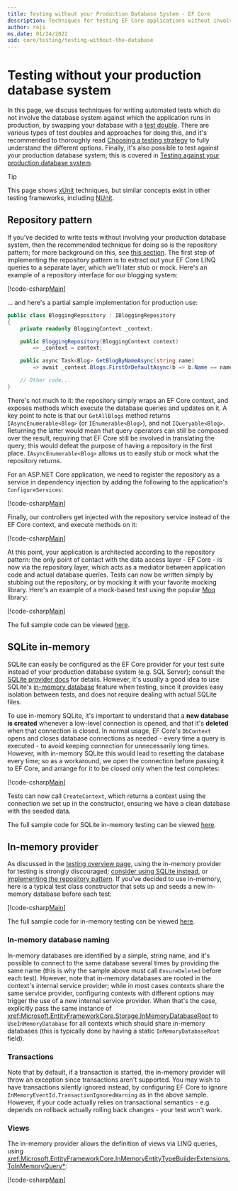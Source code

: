 ```yaml
---
title: Testing without your Production Database System - EF Core
description: Techniques for testing EF Core applications without involving  your production database system
author: roji
ms.date: 01/24/2022
uid: core/testing/testing-without-the-database
---
```

# Testing without your production database system

In this page, we discuss techniques for writing automated tests which do not involve the database system against which the application runs in production, by swapping your database with a [test double](https://en.wikipedia.org/wiki/Test_double). There are various types of test doubles and approaches for doing this, and it's recommended to thoroughly read [Choosing a testing strategy](xref:core/testing/choosing-a-testing-strategy) to fully understand the different options. Finally, it's also possible to test against your production database system; this is covered in [Testing against your production database system](xref:core/testing/testing-with-the-database).

> [!TIP]
> This page shows [xUnit](https://xunit.net/) techniques, but similar concepts exist in other testing frameworks, including [NUnit](https://nunit.org/).

## Repository pattern

If you've decided to write tests without involving your production database system, then the recommended technique for doing so is the repository pattern; for more background on this, see [this section](xref:core/testing/choosing-a-testing-strategy#repository-pattern). The first step of implementing the repository pattern is to extract out your EF Core LINQ queries to a separate layer, which we'll later stub or mock. Here's an example of a repository interface for our blogging system:

[!code-csharp[Main](../../../samples/core/Testing/BusinessLogic/IBloggingRepository.cs?name=IBloggingRepository)]

... and here's a partial sample implementation for production use:

```csharp
public class BloggingRepository : IBloggingRepository
{
    private readonly BloggingContext _context;

    public BloggingRepository(BloggingContext context)
        => _context = context;

    public async Task<Blog> GetBlogByNameAsync(string name)
        => await _context.Blogs.FirstOrDefaultAsync(b => b.Name == name);

    // Other code...
}
```

There's not much to it: the repository simply wraps an EF Core context, and exposes methods which execute the database queries and updates on it. A key point to note is that our `GetAllBlogs` method returns `IAsyncEnumerable<Blog>` (or `IEnumerable<Blog>`), and not `IQueryable<Blog>`. Returning the latter would mean that query operators can still be composed over the result, requiring that EF Core still be involved in translating the query; this would defeat the purpose of having a repository in the first place. `IAsyncEnumerable<Blog>` allows us to easily stub or mock what the repository returns.

For an ASP.NET Core application, we need to register the repository as a service in dependency injection by adding the following to the application's `ConfigureServices`:

[!code-csharp[Main](../../../samples/core/Testing/BloggingWebApi/Startup.cs?name=RegisterRepositoryInDI)]

Finally, our controllers get injected with the repository service instead of the EF Core context, and execute methods on it:

[!code-csharp[Main](../../../samples/core/Testing/BloggingWebApi/Controllers/BloggingControllerWithRepository.cs?name=BloggingControllerWithRepository&highlight=8)]

At this point, your application is architected according to the repository pattern: the only point of contact with the data access layer - EF Core - is now via the repository layer, which acts as a mediator between application code and actual database queries. Tests can now be written simply by stubbing out the repository, or by mocking it with your favorite mocking library. Here's an example of a mock-based test using the popular [Moq](https://github.com/Moq/moq4) library:

[!code-csharp[Main](../../../samples/core/Testing/TestingWithoutTheDatabase/RepositoryBloggingControllerTest.cs?name=GetBlog)]

The full sample code can be viewed [here](https://github.com/dotnet/EntityFramework.Docs/blob/main/samples/core/Testing/TestingWithoutTheDatabase/RepositoryBloggingControllerTest.cs).

## SQLite in-memory

SQLite can easily be configured as the EF Core provider for your test suite instead of your production database system (e.g. SQL Server); consult the [SQLite provider docs](xref:core/providers/sqlite/index) for details. However, it's usually a good idea to use SQLite's [in-memory database](https://sqlite.org/inmemorydb.html) feature when testing, since it provides easy isolation between tests, and does not require dealing with actual SQLite files.

To use in-memory SQLite, it's important to understand that a **new database is created** whenever a low-level connection is opened, and that it's **deleted** when that connection is closed. In normal usage, EF Core's `DbContext` opens and closes database connections as needed - every time a query is executed - to avoid keeping connection for unnecessarily long times. However, with in-memory SQLite this would lead to resetting the database every time; so as a workaround, we open the connection before passing it to EF Core, and arrange for it to be closed only when the test completes:

[!code-csharp[Main](../../../samples/core/Testing/TestingWithoutTheDatabase/SqliteInMemoryBloggingControllerTest.cs?name=ConstructorAndDispose)]

Tests can now call `CreateContext`, which returns a context using the connection we set up in the constructor, ensuring we have a clean database with the seeded data.

The full sample code for SQLite in-memory testing can be viewed [here](https://github.com/dotnet/EntityFramework.Docs/blob/main/samples/core/Testing/TestingWithoutTheDatabase/SqliteInMemoryBloggingControllerTest.cs).

## In-memory provider

As discussed in the [testing overview page](xref:core/testing/choosing-a-testing-strategy#inmemory-as-a-database-fake), using the in-memory provider for testing is strongly discouraged; [consider using SQLite instead](#sqlite-in-memory), or [implementing the repository pattern](#repository-pattern). If you've decided to use in-memory, here is a typical test class constructor that sets up and seeds a new in-memory database before each test:

[!code-csharp[Main](../../../samples/core/Testing/TestingWithoutTheDatabase/InMemoryBloggingControllerTest.cs?name=Constructor)]

The full sample code for in-memory testing can be viewed [here](https://github.com/dotnet/EntityFramework.Docs/blob/main/samples/core/Testing/TestingWithoutTheDatabase/InMemoryBloggingControllerTest.cs).

### In-memory database naming

In-memory databases are identified by a simple, string name, and it's possible to connect to the same database several times by providing the same name (this is why the sample above must call `EnsureDeleted` before each test). However, note that in-memory databases are rooted in the context's internal service provider; while in most cases contexts share the same service provider, configuring contexts with different options may trigger the use of a new internal service provider. When that's the case, explicitly pass the same instance of <xref:Microsoft.EntityFrameworkCore.Storage.InMemoryDatabaseRoot> to `UseInMemoryDatabase` for all contexts which should share in-memory databases (this is typically done by having a static `InMemoryDatabaseRoot` field).

### Transactions

Note that by default, if a transaction is started, the in-memory provider will throw an exception since transactions aren't supported. You may wish to have transactions silently ignored instead, by configuring EF Core to ignore `InMemoryEventId.TransactionIgnoredWarning` as in the above sample. However, if your code actually relies on transactional semantics - e.g. depends on rollback actually rolling back changes - your test won't work.

### Views

The in-memory provider allows the definition of views via LINQ queries, using <xref:Microsoft.EntityFrameworkCore.InMemoryEntityTypeBuilderExtensions.ToInMemoryQuery*>:

[!code-csharp[Main](../../../samples/core/Testing/TestingWithoutTheDatabase/InMemoryBloggingControllerTest.cs?name=ToInMemoryQuery)]
